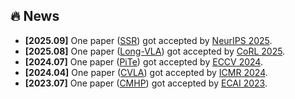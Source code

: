 ## 🔥 News

- **[2025.09]** One paper ([SSR](https://yliu-cs.github.io/SSR)) got accepted by [NeurIPS 2025](https://neurips.cc/Conferences/2025).
- **[2025.08]** One paper ([Long-VLA](https://long-vla.github.io)) got accepted by [CoRL 2025](https://www.corl.org).
- **[2024.07]** One paper ([PiTe](https://doi.org/10.1007/978-3-031-72652-1_10)) got accepted by [ECCV 2024](https://eccv2024.ecva.net).
- **[2024.04]** One paper ([CVLA](https://doi.org/10.1145/3652583.3658094)) got accepted by [ICMR 2024](https://icmr2024.org).
- **[2023.07]** One paper ([CMHP](https://doi.org/10.3233/FAIA230438)) got accepted by [ECAI 2023](https://ecai2023.eu).